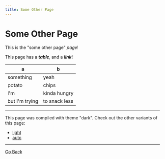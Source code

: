 ```yaml
---
title: Some Other Page
---
```


# Some Other Page

This is the "some other page" _page_!

This page has a **_table_**, and a **_link_**!

| a              | b             |
| -------------- | ------------- |
| something      | yeah          |
| potato         | chips         |
| I'm            | kinda hungry  |
| but I'm trying | to snack less |

---

This page was compiled with theme "dark". Check out the other variants of this page:

- [light](./some-other-page.light.md)
- [auto](./some-other-page.md)

---

[Go Back](./index.html)
